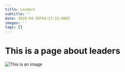 ```yaml
---
title: Leaders
subtitle: ''
date: 2018-04-30T04:27:13.000Z
images: ''
tags: []
---
```

# This is a page about leaders

![This is an image](/img/freely-26905.jpg)
